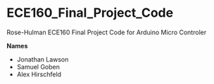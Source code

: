 # ECE160_Final_Project_Code
Rose-Hulman ECE160 Final Project Code for Arduino Micro Controler

**Names**
* Jonathan Lawson 
* Samuel Goben
* Alex Hirschfeld

